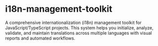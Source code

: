 # i18n-management-toolkit
A comprehensive internationalization (i18n) management toolkit for JavaScript/TypeScript projects. This system helps you initialize, analyze, validate, and maintain translations across multiple languages with visual reports and automated workflows.
